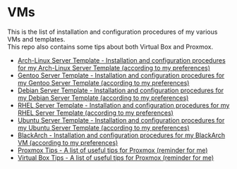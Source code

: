 # VMs

This is the list of installation and configuration procedures of my various VMs and templates.   
This repo also contains some tips about both Virtual Box and Proxmox.   

* [Arch-Linux Server Template - Installation and configuration procedures for my Arch-Linux Server Template (according to my preferences)](https://github.com/Antiz96/Linux-Server/blob/main/VMs/Arch-Linux_Server_Template.md)
* [Gentoo Server Template - Installation and configuration procedures for my Gentoo Server Template (according to my preferences)](https://github.com/Antiz96/Linux-Server/blob/main/VMs/Gentoo_Server_Template.md)
* [Debian Server Template - Installation and configuration procedures for my Debian Server Template (according to my preferences)](https://github.com/Antiz96/Linux-Server/blob/main/VMs/Debian_Server_Template.md)
* [RHEL Server Template - Installation and configuration procedures for my RHEL Server Template (according to my preferences)](https://github.com/Antiz96/Linux-Server/blob/main/VMs/RHEL_Server_Template.md)
* [Ubuntu Server Template - Installation and configuration procedures for my Ubuntu Server Template (according to my preferences)](https://github.com/Antiz96/Linux-Server/blob/main/VMs/Ubuntu_Server_Template.md)
* [BlackArch - Installation and configuration procedures for my BlackArch VM (according to my preferences)](https://github.com/Antiz96/Linux-Server/blob/main/VMs/BlackArch.md)
* [Proxmox Tips - A list of useful tips for Proxmox (reminder for me)](https://github.com/Antiz96/Linux-Server/blob/main/VMs/Proxmox_Tips.md)
* [Virtual Box Tips - A list of useful tips for Proxmox (reminder for me)](https://github.com/Antiz96/Linux-Server/blob/main/VMs/Virtual-Box_Tips.md)
